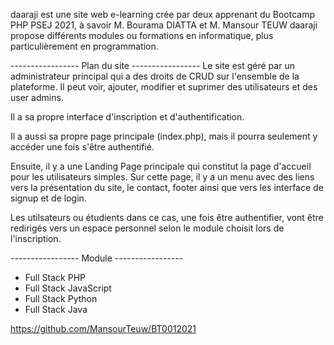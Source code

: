 daaraji est une site web e-learning crée par deux apprenant du Bootcamp PHP PSEJ 2021, à savoir M. Bourama DIATTA et M. Mansour TEUW
daaraji propose différents modules ou formations en informatique, plus particulièrement en programmation. 


----------------- Plan du site -----------------
Le site est géré par un administrateur principal qui a des droits de CRUD sur l'ensemble de la plateforme.
Il peut voir, ajouter, modifier et suprimer des utilisateurs et des user admins.

Il a sa propre interface d'inscription et d'authentification.

Il a aussi sa propre page principale (index.php), mais il pourra seulement y accéder une fois s'être authentifié.

Ensuite, il y a une Landing Page principale qui constitut la page d'accueil pour les utilisateurs simples. Sur cette page, il y a un menu avec des liens vers la présentation du site, le contact, footer ainsi que vers les interface de signup et de login.

Les utilsateurs ou étudients dans ce cas, une fois être authentifier, vont être redirigés vers un espace personnel selon le module choisit lors de l'inscription.


----------------- Module -----------------
- Full Stack PHP
- Full Stack JavaScript
- Full Stack Python
- Full Stack Java




https://github.com/MansourTeuw/BT0012021

